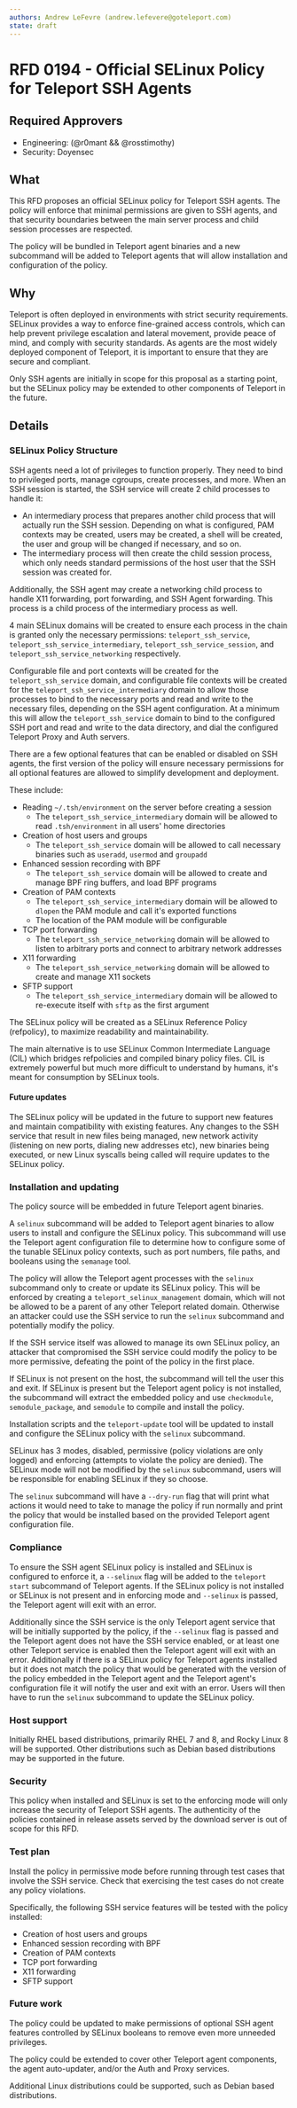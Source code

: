 ```yaml
---
authors: Andrew LeFevre (andrew.lefevere@goteleport.com)
state: draft
---
```


# RFD 0194 - Official SELinux Policy for Teleport SSH Agents

## Required Approvers

- Engineering: (@r0mant && @rosstimothy)
- Security: Doyensec

## What

This RFD proposes an official SELinux policy for Teleport SSH agents. The policy will enforce that minimal permissions are given to SSH agents,
and that security boundaries between the main server process and child session processes are respected.

The policy will be bundled in Teleport agent binaries and a new subcommand will be added to Teleport agents that will allow installation and configuration of the policy.

## Why

Teleport is often deployed in environments with strict security requirements. SELinux provides a way to enforce fine-grained access controls, which
can help prevent privilege escalation and lateral movement, provide peace of mind, and comply with security standards. As agents are the most widely
deployed component of Teleport, it is important to ensure that they are secure and compliant.

Only SSH agents are initially in scope for this proposal as a starting point, but the SELinux policy may be extended to other components of Teleport in the future.

## Details

### SELinux Policy Structure

SSH agents need a lot of privileges to function properly. They need to bind to privileged ports, manage cgroups, create processes, and more.
When an SSH session is started, the SSH service will create 2 child processes to handle it: 

- An intermediary process that prepares another child process that will actually run the SSH session. Depending on what is configured, PAM contexts
may be created, users may be created, a shell will be created, the user and group will be changed if necessary, and so on.
- The intermediary process will then create the child session process, which only needs standard permissions of the host user that the SSH session
was created for.

Additionally, the SSH agent may create a networking child process to handle X11 forwarding, port forwarding, and SSH Agent forwarding. This process
is a child process of the intermediary process as well.

4 main SELinux domains will be created to ensure each process in the chain is granted only the necessary permissions: `teleport_ssh_service`,
`teleport_ssh_service_intermediary`, `teleport_ssh_service_session`, and `teleport_ssh_service_networking` respectively.

Configurable file and port contexts will be created for the `teleport_ssh_service` domain, and configurable file contexts
will be created for the `teleport_ssh_service_intermediary` domain to allow those processes to bind to the necessary ports and read and write
to the necessary files, depending on the SSH agent configuration. At a minimum this will allow the `teleport_ssh_service` domain to bind to
the configured SSH port and read and write to the data directory, and dial the configured Teleport Proxy and Auth servers. 

There are a few optional features that can be enabled or disabled on SSH agents, the first version of the policy will ensure necessary permissions
for all optional features are allowed to simplify development and deployment.

These include:

- Reading `~/.tsh/environment` on the server before creating a session
    - The `teleport_ssh_service_intermediary` domain will be allowed to read `.tsh/environment` in all users' home directories
- Creation of host users and groups
    - The `teleport_ssh_service` domain will be allowed to call necessary binaries such as `useradd`, `usermod` and `groupadd`
- Enhanced session recording with BPF
   - The `teleport_ssh_service` domain will be allowed to create and manage BPF ring buffers, and load BPF programs
- Creation of PAM contexts
    - The `teleport_ssh_service_intermediary` domain will be allowed to `dlopen` the PAM module and call it's exported functions
    - The location of the PAM module will be configurable
- TCP port forwarding
    - The `teleport_ssh_service_networking` domain will be allowed to listen to arbitrary ports and connect to arbitrary network addresses
- X11 forwarding
    - The `teleport_ssh_service_networking` domain will be allowed to create and manage X11 sockets
- SFTP support
    - The `teleport_ssh_service_intermediary` domain will be allowed to re-execute itself with `sftp` as the first argument

The SELinux policy will be created as a SELinux Reference Policy (refpolicy), to maximize readability and maintainability.

The main alternative is to use SELinux Common Intermediate Language (CIL) which bridges refpolicies and compiled binary policy files.
CIL is extremely powerful but much more difficult to understand by humans, it's meant for consumption by SELinux tools.

#### Future updates

The SELinux policy will be updated in the future to support new features and maintain compatibility with existing features.
Any changes to the SSH service that result in new files being managed, new network activity (listening on new ports, dialing new addresses etc),
new binaries being executed, or new Linux syscalls being called will require updates to the SELinux policy.

### Installation and updating

The policy source will be embedded in future Teleport agent binaries.

A `selinux` subcommand will be added to Teleport agent binaries to allow users to install and configure the SELinux policy. This subcommand
will use the Teleport agent configuration file to determine how to configure some of the tunable SELinux policy contexts, such as port
numbers, file paths, and booleans using the `semanage` tool.

The policy will allow the Teleport agent processes with the `selinux` subcommand only to create or update its SELinux policy. This will be enforced by
creating a `teleport_selinux_management` domain, which will not be allowed to be a parent of any other Teleport related domain. Otherwise an attacker could
use the SSH service to run the `selinux` subcommand and potentially modify the policy.

If the SSH service itself was allowed to manage its own SELinux policy, an attacker that compromised the SSH service could modify the policy to
be more permissive, defeating the point of the policy in the first place.

If SELinux is not present on the host, the subcommand will tell the user this and exit. If SELinux is present but the Teleport agent policy is
not installed, the subcommand will extract the embedded policy and use `checkmodule`, `semodule_package`, and `semodule` to compile and install the policy.

Installation scripts and the `teleport-update` tool will be updated to install and configure the SELinux policy with the `selinux` subcommand.

SELinux has 3 modes, disabled, permissive (policy violations are only logged) and enforcing (attempts to violate the policy are denied).
The SELinux mode will not be modified by the `selinux` subcommand, users will be responsible for enabling SELinux if they so choose.

The `selinux` subcommand will have a `--dry-run` flag that will print what actions it would need to take to manage the policy if run normally and
print the policy that would be installed based on the provided Teleport agent configuration file.

### Compliance

To ensure the SSH agent SELinux policy is installed and SELinux is configured to enforce it, a `--selinux` flag will be added to the `teleport start` subcommand
of Teleport agents. If the SELinux policy is not installed or SELinux is not present and in enforcing mode and `--selinux` is passed, the Teleport agent
will exit with an error.

Additionally since the SSH service is the only Teleport agent service that will be initially supported by the policy, if the `--selinux` flag is passed
and the Teleport agent does not have the SSH service enabled, or at least one other Teleport service is enabled then the Teleport agent will exit with an error.
Additionally if there is a SELinux policy for Teleport agents installed but it does not match the policy that would be generated with the version of the
policy embedded in the Teleport agent and the Teleport agent's configuration file it will notify the user and exit with an error. Users will then have to
run the `selinux` subcommand to update the SELinux policy.

### Host support

Initially RHEL based distributions, primarily RHEL 7 and 8, and Rocky Linux 8 will be supported.
Other distributions such as Debian based distributions may be supported in the future.

### Security

This policy when installed and SELinux is set to the enforcing mode will only increase the security of Teleport SSH agents. The authenticity of
the policies contained in release assets served by the download server is out of scope for this RFD.

### Test plan

Install the policy in permissive mode before running through test cases that involve the SSH service. Check that exercising the test cases do not
create any policy violations.

Specifically, the following SSH service features will be tested with the policy installed:
- Creation of host users and groups
- Enhanced session recording with BPF
- Creation of PAM contexts
- TCP port forwarding
- X11 forwarding
- SFTP support

### Future work

The policy could be updated to make permissions of optional SSH agent features controlled by SELinux booleans to remove even more unneeded privileges.

The policy could be extended to cover other Teleport agent components, the agent auto-updater, and/or the Auth and Proxy services.

Additional Linux distributions could be supported, such as Debian based distributions.
